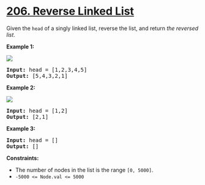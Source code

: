 # [206. Reverse Linked List](https://leetcode.com/problems/reverse-linked-list)

Given the `head` of a singly linked list, reverse the list, and return *the reversed list*.


**Example 1:**

![](https://assets.leetcode.com/uploads/2021/02/19/rev1ex1.jpg)

<pre>
<b>Input:</b> head = [1,2,3,4,5]
<b>Output:</b> [5,4,3,2,1]
</pre>


**Example 2:**

![](https://assets.leetcode.com/uploads/2021/02/19/rev1ex2.jpg)

<pre>
<b>Input:</b> head = [1,2]
<b>Output:</b> [2,1]
</pre>


**Example 3:**

<pre>
<b>Input:</b> head = []
<b>Output:</b> []
</pre>


**Constraints:**

- The number of nodes in the list is the range `[0, 5000]`.
- `-5000 <= Node.val <= 5000`
